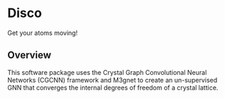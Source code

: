 # Disco

Get your atoms moving!

## Overview

This software package uses the Crystal Graph Convolutional Neural Networks (CGCNN) framework and M3gnet to create an un-supervised GNN that converges the internal degrees of freedom of a crystal lattice.

